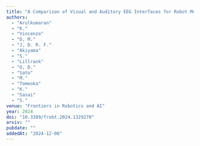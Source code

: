 ```yaml
---
title: "A Comparison of Visual and Auditory EEG Interfaces for Robot Multi-stage Task Control"
authors:
  - "Arulkumaran"
  - "K."
  - "Vincenzo"
  - "D, M."
  - "J, D. R. F."
  - "Akiyama"
  - "S."
  - "Lillrank"
  - "O, D."
  - "Sato"
  - "M."
  - "Tomeoka"
  - "K."
  - "Sasai"
  - "S."
venue: "Frontiers in Robotics and AI"
year: 2024
doi: "10.3389/frobt.2024.1329270"
arxiv: ""
pubdate: ""
addedAt: "2024-12-08"
---
```

